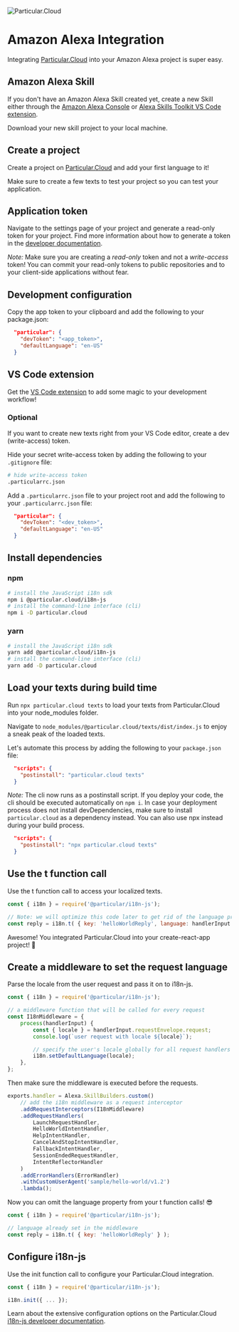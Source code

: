 ![Particular.Cloud](https://s3-us-west-1.amazonaws.com/particular.cloud/logo.png)

# Amazon Alexa Integration

Integrating [Particular.Cloud](https://particular.cloud/) into your Amazon Alexa project is super easy. 

## Amazon Alexa Skill

If you don't have an Amazon Alexa Skill created yet, create a new Skill either through the [Amazon Alexa Console](https://developer.amazon.com/en-US/alexa) or [Alexa Skills Toolkit VS Code extension](https://marketplace.visualstudio.com/items?itemName=ask-toolkit.alexa-skills-kit-toolkit).

Download your new skill project to your local machine.

## Create a project

Create a project on [Particular.Cloud](https://particular.cloud/) and add your first language to it!

Make sure to create a few texts to test your project so you can test your application.

## Application token

Navigate to the settings page of your project and generate a read-only token for your project. Find more information about how to generate a token in the [developer documentation](https://particular.cloud/documentation/developers).

*Note:* Make sure you are creating a *read-only* token and not a *write-access* token! You can commit your read-only tokens to public repositories and to your client-side applications without fear.

## Development configuration

Copy the app token to your clipboard and add the following to your package.json:

```json
  "particular": {
    "devToken": "<app_token>",
    "defaultLanguage": "en-US"
  }
```

## VS Code extension

Get the [VS Code extension](https://marketplace.visualstudio.com/items?itemName=particular-cloud.particular-cloud) to add some magic to your development workflow!

### Optional

If you want to create new texts right from your VS Code editor, create a dev (write-access) token. 

Hide your secret write-access token by adding the following to your `.gitignore` file:

```bash
# hide write-access token
.particularrc.json
```

Add a `.particularrc.json` file to your project root and add the following to your `.particularrc.json` file:

```json
  "particular": {
    "devToken": "<dev_token>",
    "defaultLanguage": "en-US"
  }
```

## Install dependencies

### npm

```bash
# install the JavaScript i18n sdk
npm i @particular.cloud/i18n-js
# install the command-line interface (cli)
npm i -D particular.cloud
```

### yarn

```bash
# install the JavaScript i18n sdk
yarn add @particular.cloud/i18n-js
# install the command-line interface (cli)
yarn add -D particular.cloud
```

## Load your texts during build time

Run `npx particular.cloud texts` to load your texts from Particular.Cloud into your node_modules folder.

Navigate to `node_modules/@particular.cloud/texts/dist/index.js` to enjoy a sneak peak of the loaded texts.

Let's automate this process by adding the following to your `package.json` file:

```json
  "scripts": {
    "postinstall": "particular.cloud texts"
  }
```

*Note:* The cli now runs as a postinstall script. If you deploy your code, the cli should be executed automatically on `npm i`. In case your deployment process does not install devDependencies, make sure to install `particular.cloud` as a dependency instead. You can also use npx instead during your build process.

```json
  "scripts": {
    "postinstall": "npx particular.cloud texts"
  }
```

## Use the t function call

Use the t function call to access your localized texts.

```js
const { i18n } = require('@particular/i18n-js');

// Note: we will optimize this code later to get rid of the language property
const reply = i18n.t( { key: 'helloWorldReply', language: handlerInput.requestEnvelope.request.locale } );
```

Awesome! You integrated Particular.Cloud into your create-react-app project! 🎉

## Create a middleware to set the request language

Parse the locale from the user request and pass it on to i18n-js.

```js
const { i18n } = require('@particular/i18n-js');

// a middleware function that will be called for every request
const I18nMiddleware = {
    process(handlerInput) {
        const { locale } = handlerInput.requestEnvelope.request;
        console.log(`user request with locale ${locale}`);

        // specify the user's locale globally for all request handlers
        i18n.setDefaultLanguage(locale);
    },
};
```

Then make sure the middleware is executed before the requests.

```js
exports.handler = Alexa.SkillBuilders.custom()
    // add the i18n middleware as a request interceptor
    .addRequestInterceptors(I18nMiddleware)
    .addRequestHandlers(
        LaunchRequestHandler,
        HelloWorldIntentHandler,
        HelpIntentHandler,
        CancelAndStopIntentHandler,
        FallbackIntentHandler,
        SessionEndedRequestHandler,
        IntentReflectorHandler
    )
    .addErrorHandlers(ErrorHandler)
    .withCustomUserAgent('sample/hello-world/v1.2')
    .lambda();
```

Now you can omit the language property from your t function calls! 😎

```js
const { i18n } = require('@particular/i18n-js');

// language already set in the middleware
const reply = i18n.t( { key: 'helloWorldReply' } );
```

## Configure i18n-js

Use the init function call to configure your Particular.Cloud integration.

```js
const { i18n } = require('@particular/i18n-js');

i18n.init({ ... });
```

Learn about the extensive configuration options on the Particular.Cloud [i18n-js developer documentation](https://particular.cloud/documentation/developers/js/init).